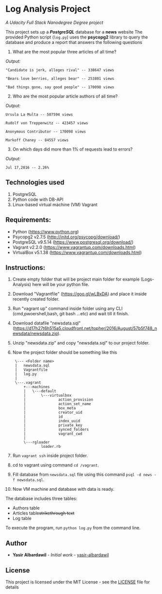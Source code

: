 
# Log Analysis Project
*A Udacity Full Stack Nanodegree Degree project*

This project sets up a  **_PostgreSQL_**  database for a  **news**  website 
The provided Python script (`log.py`) uses the  **psycopg2**  library to query the database and  produce a report that answers the following questions 
1. What are the most popular three articles of all time?

*Output:*

    "Candidate is jerk, alleges rival" -- 338647 views
    
    "Bears love berries, alleges bear" -- 253801 views
    
    "Bad things gone, say good people" -- 170098 views

2. Who are the most popular article authors of all time?

*Output:*

    Ursula La Multa -- 507594 views
    
    Rudolf von Treppenwitz -- 423457 views
    
    Anonymous Contributor -- 170098 views
    
    Markoff Chaney -- 84557 views

3. On which days did more than 1% of requests lead to errors?

*Output:*

    Jul 17,2016 -- 2.26%


## Technologies used

1.  PostgreSQL
2.  Python code with DB-API
3.  Linux-based virtual machine (VM) Vagrant

## Requirements:
- Python  (https://www.python.org)
- Psycopg2 v2.7.5  (http://initd.org/psycopg/download/)
- PostgreSQL v9.5.14  (https://www.postgresql.org/download/)
- Vagrant v2.2.0  (https://www.vagrantup.com/downloads.html) 
- VirtualBox v5.1.38  (https://www.vagrantup.com/downloads.html)

## Instructions:
1. Create empty folder that will be project main folder for example (Logs-Analysis) here will be your python file.
2. Download "Vagrantfile" (https://goo.gl/wLBxDA) and place it inside recently created folder.
3. Run "vagrant up" command inside folder using any CLI (cmd,pwoershell,bash, git bash ...etc) and wait till it finish.
4. Download datafile "newsdata.sql" (https://d17h27t6h515a5.cloudfront.net/topher/2016/August/57b5f748_newsdata/newsdata.zip).
5. Unzip "newsdata.zip" and copy "newsdata.sql" to our project folder.
6. Now the project folder should be something like this

	    \--- <Folder name>
	    |   newsdata.sql
	    |   Vagrantfile
	    |   log.py
	    |   
	    \---.vagrant
	        +---machines
	        |   \---default
	        |       \---virtualbox
	        |               action_provision
	        |               action_set_name
	        |               box_meta
	        |               creator_uid
	        |               id
	        |               index_uuid
	        |               private_key
	        |               synced_folders
	        |               vagrant_cwd
	        |               
	        \---rgloader
	                loader.rb

7. Run `vagrant ssh` inside project folder.
8. cd to vagrant using command `cd /vagrant`. 
9. Fill database from `newsdata.sql` file using this command `psql -d news -f newsdata.sql`.
10. Now VM machine and database with data is ready.

The database includes three tables:
-   Authors table
-   Articles table~~strikethrough text~~
-   Log table

To execute the program, run  `python log.py`  from the command line.

## Author

-   **Yasir Albardawil**  -  _Initial work_  -  [yasir-albardawil](https://github.com/yasir-albardawil)

## License

This project is licensed under the MIT License - see the  [LICENSE](https://github.com/yasir-albardawil/log-analysis-project/blob/master/LICENSE)  file for details
